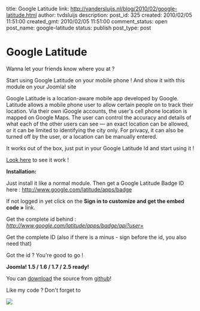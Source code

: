 title: Google Latitude
link: http://vandersluijs.nl/blog/2010/02/google-latitude.html
author: tvdsluijs
description: 
post_id: 325
created: 2010/02/05 11:51:00
created_gmt: 2010/02/05 11:51:00
comment_status: open
post_name: google-latitude
status: publish
post_type: post

# Google Latitude

Wanna let your friends know where you at ?  
  
Start using Google Latitude on your mobile phone ! And show it with this module on your Joomla! site  
  
Google Latitude is a location-aware mobile app developed by Google. Latitude allows a mobile phone user to allow certain people on to track their location. Via their own iGoogle accounts, the user's cell phone location is mapped on Google Maps. The user can control the accuracy and details of what each of the other users can see — an exact location can be allowed, or it can be limited to identifying the city only. For privacy, it can also be turned off by the user, or a location can be manually entered.  
  
It works out of the box, just put in your Google Latitude Id and start using it !  
  
[Look here](http://demos.gebruikmaar.nl/joomla/index.php/extensions/modules/google-latitude.html) to see it work !  
  
**Installation:**  
  
Just install it like a normal module. Then get a Google Latitude Badge ID here : <http://www.google.com/latitude/apps/badge>  
  
If not logged in yet click on the **Sign in to customize and get the embed code »** link.  
  
Get the complete id behind : _<http://www.google.com/latitude/apps/badge/api?user=>_  
  
Get the complete ID (also if there is a minus - sign before the id, you also need that)  
  
Got the id ? You're good to go !  
  
**Joomla! 1.5 / 1.6 / 1.7 / 2.5 ready!**  
  
You can [download](https://github.com/tvdsluijs/Joomla-google-latitude-Module) the source from [github](https://github.com/tvdsluijs/Joomla-google-latitude-Module)!  
  
Like my code ? Don't forget to  
  
![](https://www.paypalobjects.com/en_US/i/scr/pixel.gif)